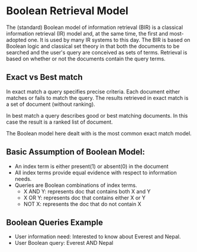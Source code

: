 # Boolean Retrieval Model
The (standard) Boolean model of information retrieval (BIR) is a classical information retrieval (IR) model and, at the same time, the first and most-adopted one. It is used by many IR systems to this day. The BIR is based on Boolean logic and classical set theory in that both the documents to be searched and the user's query are conceived as sets of terms. Retrieval is based on whether or not the documents contain the query terms.

## Exact vs Best match
In exact match a query specifies precise criteria. Each document either matches or fails to match the query. The results retrieved in exact match is a set of document (without ranking).

In best match a query describes good or best matching documents. In this case the result is a ranked list of document. 

The Boolean model here dealt with is the most common exact match model.

## Basic Assumption of Boolean Model:

* An index term is either present(1) or absent(0) in the document
* All index terms provide equal evidence with respect to information needs.
* Queries are Boolean combinations of index terms.
  * X AND Y: represents doc that contains both X and Y
  * X OR Y: represents doc that contains either X or Y
  * NOT X: represents the doc that do not contain X

## Boolean Queries Example
- User information need: Interested to know about Everest and Nepal.
- User Boolean query: Everest AND Nepal

